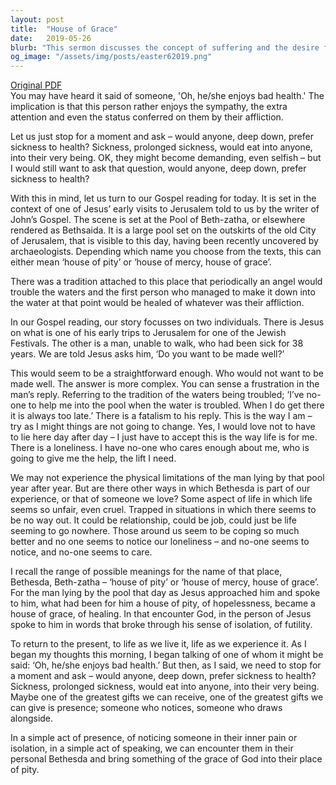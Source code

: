 ```yaml
---
layout: post
title:  "House of Grace"
date:   2019-05-26
blurb: "This sermon discusses the concept of suffering and the desire for healing. It uses the story of a man who had been sick for 38 years and his encounter with Jesus at the Pool of Bethesda as a metaphor for those who feel trapped in their situations, emphasizing the importance of presence and empathy in bringing grace into others' lives."
og_image: "/assets/img/posts/easter62019.png"
---
```

[Original PDF](/assets/pdf/easter62019.pdf)    
You may have heard it said of someone, 'Oh, he/she enjoys bad health.' The implication is that this person rather enjoys the sympathy, the extra attention and even the status conferred on them by their affliction.

Let us just stop for a moment and ask – would anyone, deep down, prefer sickness to health? Sickness, prolonged sickness, would eat into anyone, into their very being. OK, they might become demanding, even selfish – but I would still want to ask that question, would anyone, deep down, prefer sickness to health?

With this in mind, let us turn to our Gospel reading for today. It is set in the context of one of Jesus’ early visits to Jerusalem told to us by the writer of John’s Gospel. The scene is set at the Pool of Beth-zatha, or elsewhere rendered as Bethsaida. It is a large pool set on the outskirts of the old City of Jerusalem, that is visible to this day, having been recently uncovered by archaeologists. Depending which name you choose from the texts, this can either mean ‘house of pity’ or ‘house of mercy, house of grace’.

There was a tradition attached to this place that periodically an angel would trouble the waters and the first person who managed to make it down into the water at that point would be healed of whatever was their affliction.

In our Gospel reading, our story focusses on two individuals. There is Jesus on what is one of his early trips to Jerusalem for one of the Jewish Festivals. The other is a man, unable to walk, who had been sick for 38 years. We are told Jesus asks him, ‘Do you want to be made well?’

This would seem to be a straightforward enough. Who would not want to be made well. The answer is more complex. You can sense a frustration in the man’s reply. Referring to the tradition of the waters being troubled; ‘I’ve no-one to help me into the pool when the water is troubled. When I do get there it is always too late.’ There is a fatalism to his reply. This is the way I am – try as I might things are not going to change. Yes, I would love not to have to lie here day after day – I just have to accept this is the way life is for me. There is a loneliness. I have no-one who cares enough about me, who is going to give me the help, the lift I need.

We may not experience the physical limitations of the man lying by that pool year after year. But are there other ways in which Bethesda is part of our experience, or that of someone we love? Some aspect of life in which life seems so unfair, even cruel. Trapped in situations in which there seems to be no way out. It could be relationship, could be job, could just be life seeming to go nowhere. Those around us seem to be coping so much better and no one seems to notice our loneliness – and no-one seems to notice, and no-one seems to care.

I recall the range of possible meanings for the name of that place, Bethesda, Beth-zatha – ‘house of pity’ or ‘house of mercy, house of grace’. For the man lying by the pool that day as Jesus approached him and spoke to him, what had been for him a house of pity, of hopelessness, became a house of grace, of healing. In that encounter God, in the person of Jesus spoke to him in words that broke through his sense of isolation, of futility.

To return to the present, to life as we live it, life as we experience it. As I began my thoughts this morning, I began talking of one of whom it might be said: ‘Oh, he/she enjoys bad health.’ But then, as I said, we need to stop for a moment and ask – would anyone, deep down, prefer sickness to health? Sickness, prolonged sickness, would eat into anyone, into their very being. Maybe one of the greatest gifts we can receive, one of the greatest gifts we can give is presence; someone who notices, someone who draws alongside.

In a simple act of presence, of noticing someone in their inner pain or isolation, in a simple act of speaking, we can encounter them in their personal Bethesda and bring something of the grace of God into their place of pity.
